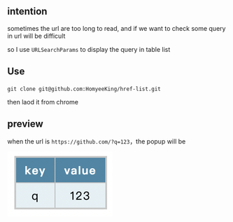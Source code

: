 ## intention
sometimes the url are too long to read, and if we want to check some query in url will be difficult

so I use `URLSearchParams` to display the query in table list

## Use

`git clone git@github.com:HomyeeKing/href-list.git`

then laod it from chrome


## preview
when the url is `https://github.com/?q=123`，the popup will be

 <img src="./preview.png">

